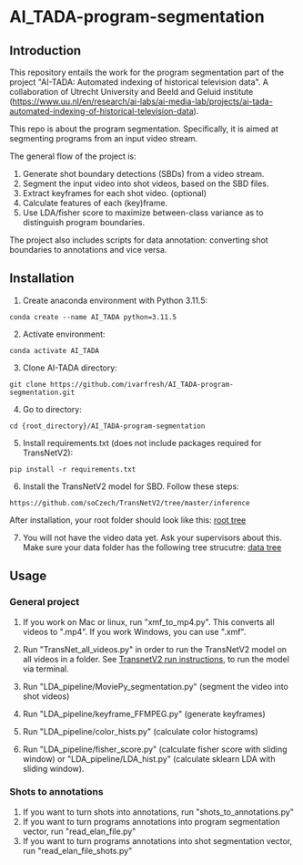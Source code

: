 # AI_TADA-program-segmentation
## Introduction
This repository entails the work for the program segmentation part of the project "AI-TADA: Automated indexing of historical television data". A collaboration of Utrecht University and Beeld and Geluid institute (https://www.uu.nl/en/research/ai-labs/ai-media-lab/projects/ai-tada-automated-indexing-of-historical-television-data).

This repo is about the program segmentation. Specifically, it is aimed at segmenting programs from an input video stream.

The general flow of the project is:
1. Generate shot boundary detections (SBDs) from a video stream.
2. Segment the input video into shot videos, based on the SBD files.
3. Extract keyframes for each shot video.  (optional)
4. Calculate features of each (key)frame.
5. Use LDA/fisher score to maximize between-class variance as to distinguish program boundaries.

The project also includes scripts for data annotation: converting shot boundaries to annotations and vice versa.

## Installation
1. Create anaconda environment with Python 3.11.5:
```
conda create --name AI_TADA python=3.11.5
```
2. Activate environment:
```
conda activate AI_TADA
```
3. Clone AI-TADA directory:
```
git clone https://github.com/ivarfresh/AI_TADA-program-segmentation.git
```
4. Go to directory:
```
cd {root_directory}/AI_TADA-program-segmentation
```
5. Install requirements.txt  (does not include packages required for TransNetV2):
```
pip install -r requirements.txt
```
6. Install the TransNetV2 model for SBD. Follow these steps: 
```
https://github.com/soCzech/TransNetV2/tree/master/inference
```
After installation, your root folder should look like this:
[root tree](https://github.com/ivarfresh/AI_TADA-program-segmentation/blob/main/tree%20images/root%20tree.png)

7. You will not have the video data yet. Ask your supervisors about this. Make sure your data folder has the following tree strucutre:
[data tree](https://github.com/ivarfresh/AI_TADA-program-segmentation/blob/main/tree%20images/data%20folder%20tree.png)

## Usage
### General project
1. If you work on Mac or linux, run "xmf_to_mp4.py". This converts all videos to ".mp4". If you work Windows, you can use ".xmf". 

2. Run "TransNet_all_videos.py" in order to run the TransNetV2 model on all videos in a folder. See [TransnetV2 run instructions](https://github.com/ivarfresh/AI_TADA-program-segmentation/blob/main/run%20instructions/Transnet%20run%20intstructions.txt), to run the model via terminal. 

5. Run "LDA_pipeline/MoviePy_segmentation.py" (segment the video into shot videos)

6. Run "LDA_pipeline/keyframe_FFMPEG.py" (generate keyframes)

7. Run "LDA_pipeline/color_hists.py" (calculate color histograms)

8. Run "LDA_pipeline/fisher_score.py" (calculate fisher score with sliding window) or "LDA_pipeline/LDA_hist.py" (calculate sklearn LDA with sliding window).

### Shots to annotations
1. If you want to turn shots into annotations, run "shots_to_annotations.py"
2. If you want to turn programs annotations into program segmentation vector, run "read_elan_file.py"
3. If you want to turn programs annotations into shot segmentation vector, run "read_elan_file_shots.py"
